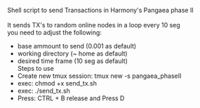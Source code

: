 Shell script to send Transactions in Harmony's Pangaea phase II <br><br>
It sends TX's to random online nodes in a loop every 10 seg<br>
you need to adjust the following:<br>
- base ammount to send (0.001 as default)
- working directory (~ home as default)
- desired time frame (10 seg as default)<br>
Steps to use<br>
- Create new tmux session: tmux new -s pangaea_phaseII
- exec: chmod +x send_tx.sh
- exec: ./send_tx.sh
- Press: CTRL + B release and Press D

